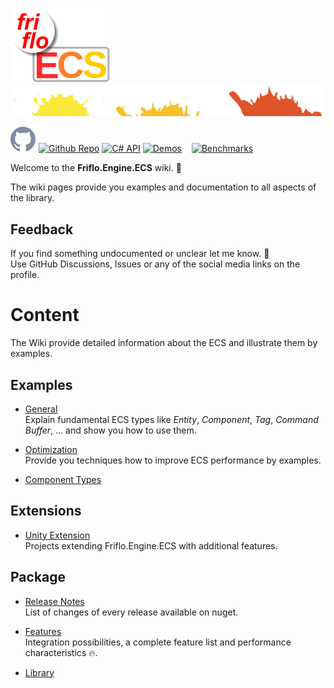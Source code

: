 [![friflo ECS](images/friflo-ECS.svg)](https://github.com/friflo/Friflo.Engine.ECS)   ![splash](images/paint-splatter.svg)


[![Github Repo](images/github-mark.svg)](https://github.com/friflo/Friflo.Engine.ECS)
[![Github Repo](https://img.shields.io/badge/Repo-blue)](https://github.com/friflo/Friflo.Engine.ECS)
[![C# API](https://img.shields.io/badge/C%23%20API-22aaaa)](https://github.com/friflo/Friflo.Engine-docs)
[![Demos](https://img.shields.io/badge/C%23%20Demo%20Projects-22aa22)](https://github.com/friflo/Friflo.Engine.ECS-Demos)   
[![Benchmarks](https://img.shields.io/badge/Benchmark%20🏁%20of%20C%23%20ECS%20frameworks-ffffff)](https://github.com/friflo/ECS.CSharp.Benchmark-common-use-cases)

Welcome to the **Friflo.Engine.ECS** wiki. 👋

The wiki pages provide you examples and documentation to all aspects of the library.

## Feedback

If you find something undocumented or unclear let me know. 🤔  
Use GitHub Discussions, Issues or any of the social media links on the profile.


# Content

The Wiki provide detailed information about the ECS and illustrate them by examples.

## Examples

* [General](examples/General.md)  
  Explain fundamental ECS types like *Entity*, *Component*, *Tag*, *Command Buffer*, ... and show you how to use them.

* [Optimization](examples/Optimization.md)  
  Provide you techniques how to improve ECS performance by examples.

* [Component Types](examples/Component-Types.md)


## Extensions

* [Unity Extension](extensions/Unity-extension.md)  
  Projects extending Friflo.Engine.ECS with additional features.


## Package

* [Release Notes](package/Release-Notes.md)  
  List of changes of every release available on nuget.

* [Features](package/Features.md)  
  Integration possibilities, a complete feature list and performance characteristics 🔥.

* [Library](package/Library.md)  
